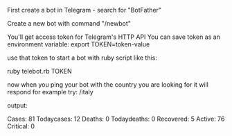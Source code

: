First create a bot in Telegram - search for "BotFather"

Create a new bot with command "/newbot"

You'll get access token for Telegram's HTTP API
You can save token as an environment variable:
export TOKEN=token-value


use that token to start a bot with ruby script like this:

ruby telebot.rb TOKEN

now when you ping your bot with the country you are looking for it will respond
for example try:
  /italy
  
 output:

Cases: 81
Todaycases: 12
Deaths: 0
Todaydeaths: 0
Recovered: 5
Active: 76
Critical: 0
  


